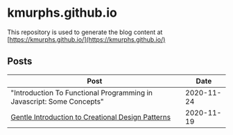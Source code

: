 # kmurphs.github.io
This repository is used to generate the blog content at [https://kmurphs.github.io/](https://kmurphs.github.io/)
## Posts
|Post|Date|
|-|-|
|"Introduction To Functional Programming in Javascript: Some Concepts" |2020-11-24|
|[Gentle Introduction to Creational Design Patterns](https://kmurphs.github.io/posts/creational-patterns)|2020-11-19|
